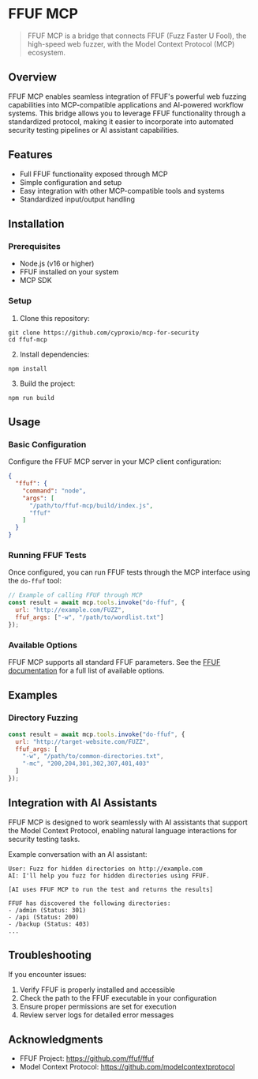 # FFUF MCP

> FFUF MCP is a bridge that connects FFUF (Fuzz Faster U Fool), the high-speed web fuzzer, with the Model Context Protocol (MCP) ecosystem.

## Overview

FFUF MCP enables seamless integration of FFUF's powerful web fuzzing capabilities into MCP-compatible applications and AI-powered workflow systems. This bridge allows you to leverage FFUF functionality through a standardized protocol, making it easier to incorporate into automated security testing pipelines or AI assistant capabilities.

## Features

- Full FFUF functionality exposed through MCP
- Simple configuration and setup
- Easy integration with other MCP-compatible tools and systems
- Standardized input/output handling

## Installation

### Prerequisites

- Node.js (v16 or higher)
- FFUF installed on your system
- MCP SDK

### Setup

1. Clone this repository:
 ```
 git clone https://github.com/cyproxio/mcp-for-security
 cd ffuf-mcp
 ```

2. Install dependencies:
 ```
 npm install
 ```

3. Build the project:
 ```
 npm run build
 ```

## Usage

### Basic Configuration

Configure the FFUF MCP server in your MCP client configuration:

```json
{
  "ffuf": {
    "command": "node",
    "args": [
      "/path/to/ffuf-mcp/build/index.js",
      "ffuf"
    ]
  }
}
```

### Running FFUF Tests

Once configured, you can run FFUF tests through the MCP interface using the `do-ffuf` tool:

```javascript
// Example of calling FFUF through MCP
const result = await mcp.tools.invoke("do-ffuf", {
  url: "http://example.com/FUZZ",
  ffuf_args: ["-w", "/path/to/wordlist.txt"]
});
```

### Available Options

FFUF MCP supports all standard FFUF parameters.
See the [FFUF documentation](https://github.com/ffuf/ffuf) for a full list of available options.

## Examples

### Directory Fuzzing

```javascript
const result = await mcp.tools.invoke("do-ffuf", {
  url: "http://target-website.com/FUZZ",
  ffuf_args: [
    "-w", "/path/to/common-directories.txt",
    "-mc", "200,204,301,302,307,401,403"
  ]
});
```

## Integration with AI Assistants

FFUF MCP is designed to work seamlessly with AI assistants that support the Model Context Protocol, enabling natural language interactions for security testing tasks.

Example conversation with an AI assistant:

```
User: Fuzz for hidden directories on http://example.com
AI: I'll help you fuzz for hidden directories using FFUF.

[AI uses FFUF MCP to run the test and returns the results]

FFUF has discovered the following directories:
- /admin (Status: 301)
- /api (Status: 200)
- /backup (Status: 403)
...
```

## Troubleshooting

If you encounter issues:

1. Verify FFUF is properly installed and accessible
2. Check the path to the FFUF executable in your configuration
3. Ensure proper permissions are set for execution
4. Review server logs for detailed error messages

## Acknowledgments

- FFUF Project: https://github.com/ffuf/ffuf
- Model Context Protocol: https://github.com/modelcontextprotocol
